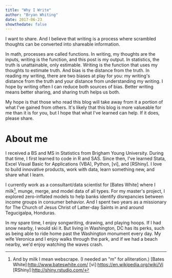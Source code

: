 ```yaml
---
title: "Why I Write"
author: "Bryan Whiting"
date: 2017-06-23
showthedate: false
---
```


I want to share. And I believe that writing is a process where scrambled thoughts can be converted into shareable information.

In math, processes are called functions. In writing, my thoughts are the inputs, writing is the function, and this post is my output. In statistics, the truth is unattainable, only estimable. Writing is the function that uses my thoughts to estimate truth. And bias is the distance from the truth. In reading my writing, there are two biases at play for you: my writing's distance from the truth and your distance from understanding my writing. I hope by writing often I can reduce both sources of bias. Better writing means better sharing, and sharing truth helps us both.

My hope is that those who read this blog will take away from it a portion of what I've gained from others. It's likely that this blog is more valueable for me than it is for you, but I hope that what I've learned can help. If it does, please share.

# About me

I received a BS and MS in Statistics from Brigham Young University. During that time, I first learned to code in R and SAS. Since then, I've learned Stata, Excel Visual Basic for Applications (VBA), Python, [vi], and [RShiny]. I love to build innovative products, work with data, learn something new, and share what I learn.

I currently work as a consultant/data scientist for [Bates White] where I milk[^1], munge, merge, and model data of all types. For my master's project, I explored zero-inflated models to help banks identify disrepancies between income groups in consumer behavior. And I spent two years as a missionary for The Church of Jesus Christ of Latter-day Saints in and around Tegucigalpa, Honduras. 

In my spare time, I enjoy songwriting, drawing, and playing hoops. If I had snow nearby, I would ski it. But living in Washington, DC has its perks, such as being able to ride home past the Washington monument every day. My wife Veronica and I enjoy walks through the park, and if we had a beach nearby, we'd enjoy watching the waves crash.

[^1]: And by milk I mean webscrape. (I needed an "m" for alliteration.)
[Bates White]:http://www.bateswhite.com/ 
[vi]:https://en.wikipedia.org/wiki/Vi
[RShiny]:http://shiny.rstudio.com/
